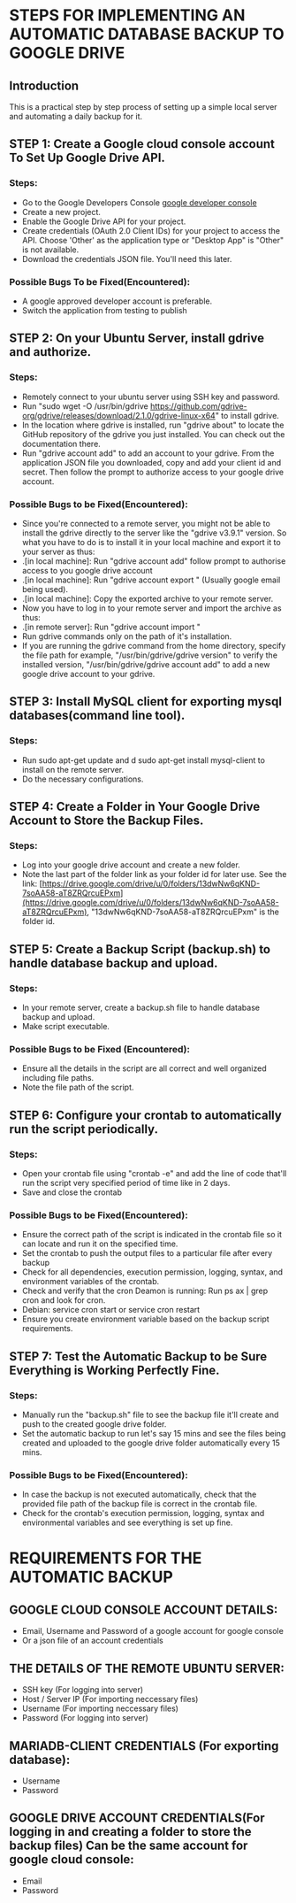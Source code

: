 # STEPS FOR IMPLEMENTING AN AUTOMATIC DATABASE BACKUP TO GOOGLE DRIVE

## Introduction
This is a practical step by step process of setting up a simple local server and automating a daily backup for it.

## STEP 1: Create a Google cloud console account To Set Up Google Drive API.
### Steps:
- Go to the Google Developers Console [google developer console](https://console.developers.google.com/)
- Create a new project.
- Enable the Google Drive API for your project.
- Create credentials (OAuth 2.0 Client IDs) for your project to access the API. Choose 'Other' as the application type or "Desktop App" is "Other" is not available.
- Download the credentials JSON file. You'll need this later.
### Possible Bugs To be Fixed(Encountered):
- A google approved developer account is preferable.
- Switch the application from testing to publish

## STEP 2: On your Ubuntu Server, install gdrive and authorize.
### Steps:
- Remotely connect to your ubuntu server using SSH key and password.
- Run "sudo wget -O /usr/bin/gdrive https://github.com/gdrive-org/gdrive/releases/download/2.1.0/gdrive-linux-x64" to install gdrive. 
- In the location where gdrive is installed, run "gdrive about" to locate the GitHub repository of the gdrive you just installed. You can check out the documentation there.
- Run "gdrive account add" to add an account to your gdrive. From the application JSON file you downloaded, copy and add your client id and secret. Then follow the prompt to authorize access to your google drive account.
### Possible Bugs to be Fixed(Encountered):
- Since you're connected to a remote server, you might not be able to install the gdrive directly to the server like the "gdrive v3.9.1" version. So what you have to do is to install it in your local machine and export it to your server as thus:
- .[in local machine]: Run "gdrive account add" follow prompt to authorise access to you google drive account
- .[in local machine]: Run "gdrive account export <account name>" (Usually google email being used).
- .[in local machine]: Copy the exported archive to your remote server.
- Now you have to log in to your remote server and import the archive as thus:
- .[in remote server]: Run "gdrive account import <archive path>"
- Run gdrive commands only on the path of it's installation.
- If you are running the gdrive command from the home directory, specify the file path for example, "/usr/bin/gdrive/gdrive version" to verify the installed version, "/usr/bin/gdrive/gdrive account add" to add a new google drive account to your gdrive.

## STEP 3: Install MySQL client for exporting mysql databases(command line tool).
### Steps:
- Run sudo apt-get update and  d sudo apt-get install mysql-client to install on the remote server.
- Do the necessary configurations.

## STEP 4: Create a Folder in Your Google Drive Account to Store the Backup Files.
### Steps:
- Log into your google drive account and create a new folder.
- Note the last part of the folder link as your folder id for later use. See the link: [https://drive.google.com/drive/u/0/folders/13dwNw6qKND-7soAA58-aT8ZRQrcuEPxm](https://drive.google.com/drive/u/0/folders/13dwNw6qKND-7soAA58-aT8ZRQrcuEPxm), "13dwNw6qKND-7soAA58-aT8ZRQrcuEPxm" is the folder id.

## STEP 5: Create a Backup Script (backup.sh) to handle database backup and upload.
### Steps:
- In your remote server, create a backup.sh file to handle database backup and upload.
- Make script executable.
### Possible Bugs to be Fixed (Encountered):
- Ensure all the details in the script are all correct and well organized including file paths.
- Note the file path of the script.

## STEP 6: Configure your crontab to automatically run the script periodically.
### Steps:
- Open your crontab file using "crontab -e" and add the line of code that'll run the script very specified period of time like in 2 days.
- Save and close the crontab
### Possible Bugs to be Fixed(Encountered):
- Ensure the correct path of the script is indicated in the crontab file so it can locate and run it on the specified time.
- Set the crontab to push the output files to a particular file after every backup
- Check for all dependencies, execution permission, logging, syntax, and environment variables of the crontab.
- Check and verify that the cron Deamon is running: Run ps ax | grep cron and look for cron.
- Debian: service cron start or service cron restart
- Ensure you create environment variable based on the backup script requirements.




## STEP 7: Test the Automatic Backup to be Sure Everything is Working Perfectly Fine.
### Steps:
- Manually run the "backup.sh" file to see the backup file it'll create and push to the created google drive folder.
- Set the automatic backup to run let's say 15 mins and see the files being created and uploaded to the google drive folder automatically every 15 mins.
### Possible Bugs to be Fixed(Encountered):
- In case the backup is not executed automatically, check that the provided file path of the backup file is correct in the crontab file.
- Check for the crontab's execution permission, logging, syntax and environmental variables and see everything is set up fine.


#              REQUIREMENTS FOR THE AUTOMATIC BACKUP
## GOOGLE CLOUD CONSOLE ACCOUNT DETAILS:
- Email, Username and Password of a google account for google console
- Or a json file of an account credentials

## THE DETAILS OF THE REMOTE UBUNTU SERVER:
- SSH key (For logging into server)
- Host / Server IP (For importing neccessary files)
- Username (For importing neccessary files)
- Password (For logging into server)

## MARIADB-CLIENT CREDENTIALS (For exporting database):
- Username
- Password

## GOOGLE DRIVE ACCOUNT CREDENTIALS(For logging in and creating a folder to store the backup files) Can be the same account for google cloud console:
- Email
- Password
